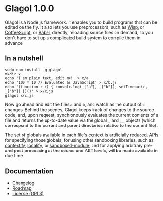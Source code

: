 # Glagol 1.0.0

Glagol is a Node.js framework. It enables you to build programs that can be
edited on the fly. It also lets you use preprocessors, such as [Wisp](https://github.com/Gozala/wisp),
or [CoffeeScript](http://coffeescript.org/), or [Babel](https://babeljs.io/),
directly, reloading source files on demand, so you don't have to set up a
complicated build system to compile them in advance.

## In a nutshell

```
sudo npm install -g glagol
mkdir x
echo 'I am plain text, edit me!' > x/a
echo '100 * 10 // Evaluated as JavaScript' > x/b.js
echo '(function r () { console.log(_["a"], _["b"]); setTimeout(r, _["b"]) })()' > x/c.js
glagol x/c.js
```

Now go ahead and edit the files `a` and `b`, and watch as the output of `c`
changes. Behind the scenes, Glagol keeps track of changes to the source code,
and, upon request, synchronously evaluates the current contents of a file and
returns the up-to-date value via the global `_` and `__` objects (which
correspond to the current and parent directories relative to the current file).

The set of globals available in each file's context is artificially reduced.
APIs for specifying those globals, for using other
sandboxing libraries, such as [contextify](https://github.com/brianmcd/contextify),
[localify](https://github.com/edge/localify), or [sandboxed-module](https://github.com/felixge/node-sandboxed-module),
and for applying arbitrary pre-and post-processing at the source and AST levels,
will be made available in due time.


## Documentation

* [Changelog](https://github.com/egasimus/glagol/blob/master/CHANGELOG.md)
* [Roadmap](https://github.com/egasimus/glagol/blob/master/doc/roadmap.md)
* [License (GPL3)](https://github.com/egasimus/glagol/blob/master/LICENSE)
